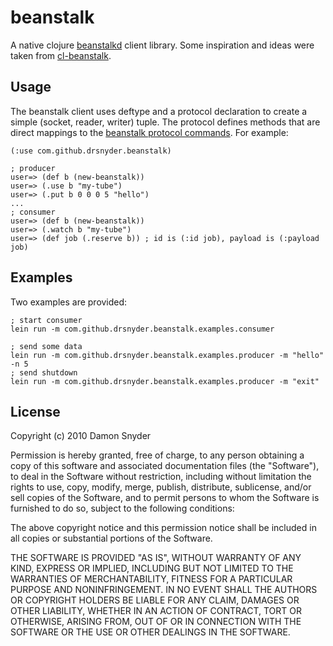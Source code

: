 # beanstalk

A native clojure [beanstalkd](http://kr.github.com/beanstalkd/) client library. 
Some inspiration and ideas were taken from [cl-beanstalk](https://github.com/antifuchs/cl-beanstalk/).

## Usage

The beanstalk client uses deftype and a protocol declaration to create a simple 
(socket, reader, writer) tuple. The protocol defines methods that are direct 
mappings to the [beanstalk protocol commands](https://github.com/kr/beanstalkd/blob/v1.3/doc/protocol.txt). 
For example: 

    (:use com.github.drsnyder.beanstalk)

    ; producer
    user=> (def b (new-beanstalk))
    user=> (.use b "my-tube")
    user=> (.put b 0 0 0 5 "hello")
    ...
    ; consumer
    user=> (def b (new-beanstalk))
    user=> (.watch b "my-tube")
    user=> (def job (.reserve b)) ; id is (:id job), payload is (:payload job)

## Examples

Two examples are provided:

    ; start consumer
    lein run -m com.github.drsnyder.beanstalk.examples.consumer 

    ; send some data
    lein run -m com.github.drsnyder.beanstalk.examples.producer -m "hello" -n 5 
    ; send shutdown
    lein run -m com.github.drsnyder.beanstalk.examples.producer -m "exit"

## License

Copyright (c) 2010 Damon Snyder 

Permission is hereby granted, free of charge, to any person obtaining a copy
of this software and associated documentation files (the "Software"), to deal
in the Software without restriction, including without limitation the rights
to use, copy, modify, merge, publish, distribute, sublicense, and/or sell
copies of the Software, and to permit persons to whom the Software is
furnished to do so, subject to the following conditions:

The above copyright notice and this permission notice shall be included in
all copies or substantial portions of the Software.

THE SOFTWARE IS PROVIDED "AS IS", WITHOUT WARRANTY OF ANY KIND, EXPRESS OR
IMPLIED, INCLUDING BUT NOT LIMITED TO THE WARRANTIES OF MERCHANTABILITY,
FITNESS FOR A PARTICULAR PURPOSE AND NONINFRINGEMENT. IN NO EVENT SHALL THE
AUTHORS OR COPYRIGHT HOLDERS BE LIABLE FOR ANY CLAIM, DAMAGES OR OTHER
LIABILITY, WHETHER IN AN ACTION OF CONTRACT, TORT OR OTHERWISE, ARISING FROM,
OUT OF OR IN CONNECTION WITH THE SOFTWARE OR THE USE OR OTHER DEALINGS IN
THE SOFTWARE.
